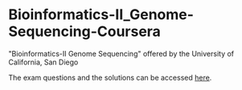 # Bioinformatics-II_Genome-Sequencing-Coursera
"Bioinformatics-II Genome Sequencing" offered by the University of California, San Diego

The exam questions and the solutions can be accessed [here](https://github.com/harishmuh/Bioinformatics-II_Genome-Sequencing-Coursera/tree/main/exam).
